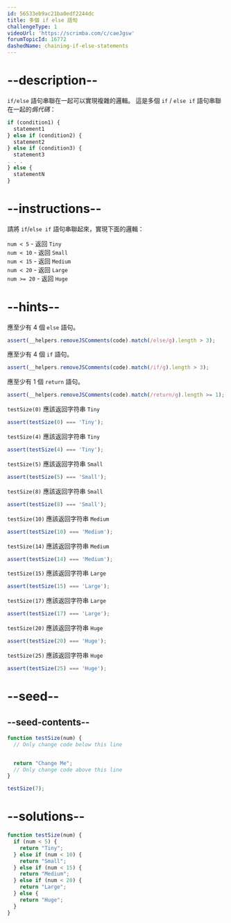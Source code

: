 ```yaml
---
id: 56533eb9ac21ba0edf2244dc
title: 多個 if else 語句
challengeType: 1
videoUrl: 'https://scrimba.com/c/caeJgsw'
forumTopicId: 16772
dashedName: chaining-if-else-statements
---
```


# --description--

`if/else` 語句串聯在一起可以實現複雜的邏輯。 這是多個 `if` / `else if` 語句串聯在一起的<dfn>僞代碼</dfn>：

```js
if (condition1) {
  statement1
} else if (condition2) {
  statement2
} else if (condition3) {
  statement3
. . .
} else {
  statementN
}
```

# --instructions--

請將 `if`/`else if` 語句串聯起來，實現下面的邏輯：

`num < 5` - 返回 `Tiny`  
`num < 10` - 返回 `Small`  
`num < 15` - 返回 `Medium`  
`num < 20` - 返回 `Large`  
`num >= 20` - 返回 `Huge`

# --hints--

應至少有 4 個 `else` 語句。

```js
assert(__helpers.removeJSComments(code).match(/else/g).length > 3);
```

應至少有 4 個 `if` 語句。

```js
assert(__helpers.removeJSComments(code).match(/if/g).length > 3);
```

應至少有 1 個 `return` 語句。

```js
assert(__helpers.removeJSComments(code).match(/return/g).length >= 1);
```

`testSize(0)` 應該返回字符串 `Tiny`

```js
assert(testSize(0) === 'Tiny');
```

`testSize(4)` 應該返回字符串 `Tiny`

```js
assert(testSize(4) === 'Tiny');
```

`testSize(5)` 應該返回字符串 `Small`

```js
assert(testSize(5) === 'Small');
```

`testSize(8)` 應該返回字符串 `Small`

```js
assert(testSize(8) === 'Small');
```

`testSize(10)` 應該返回字符串 `Medium`

```js
assert(testSize(10) === 'Medium');
```

`testSize(14)` 應該返回字符串 `Medium`

```js
assert(testSize(14) === 'Medium');
```

`testSize(15)` 應該返回字符串 `Large`

```js
assert(testSize(15) === 'Large');
```

`testSize(17)` 應該返回字符串 `Large`

```js
assert(testSize(17) === 'Large');
```

`testSize(20)` 應該返回字符串 `Huge`

```js
assert(testSize(20) === 'Huge');
```

`testSize(25)` 應該返回字符串 `Huge`

```js
assert(testSize(25) === 'Huge');
```

# --seed--

## --seed-contents--

```js
function testSize(num) {
  // Only change code below this line


  return "Change Me";
  // Only change code above this line
}

testSize(7);
```

# --solutions--

```js
function testSize(num) {
  if (num < 5) {
    return "Tiny";
  } else if (num < 10) {
    return "Small";
  } else if (num < 15) {
    return "Medium";
  } else if (num < 20) {
    return "Large";
  } else {
    return "Huge";
  }
}
```
